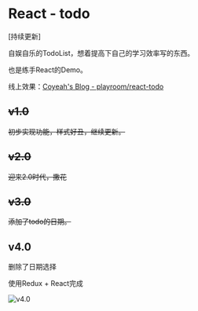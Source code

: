 
# React - todo

[持续更新]

自娱自乐的TodoList，想着提高下自己的学习效率写的东西。

也是练手React的Demo。

线上效果：[Coyeah's Blog - playroom/react-todo](http://www.coyeah.top/2018/05/13/playRoom-React-todo/)

## ~~v1.0~~

~~初步实现功能，样式好丑，继续更新。~~

## ~~v2.0~~

~~迎来2.0时代，撒花~~

## ~~v3.0~~

~~添加了todo的日期。~~

## v4.0

删除了日期选择

使用Redux + React完成

![v4.0](https://github.com/Coyeah/react-todo/blob/master/v4.0/todo_v4.0.gif)


